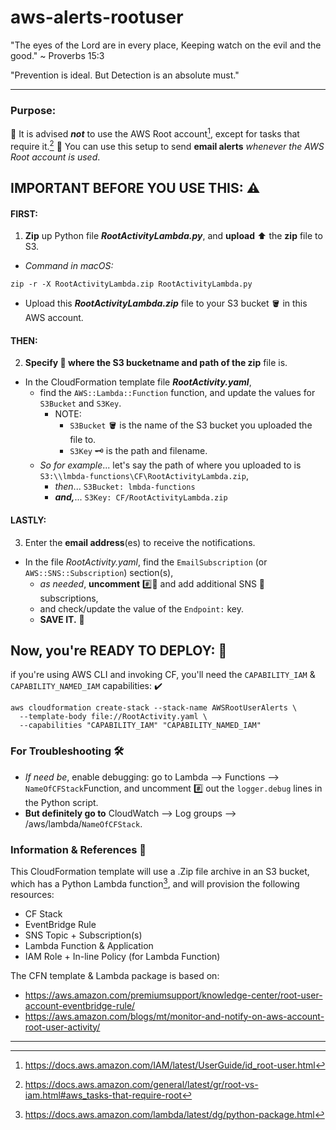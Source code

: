 # aws-alerts-rootuser


"The eyes of the Lord are in every place, 
  Keeping watch on the evil and the good."
  ~ Proverbs 15:3
  
  
"Prevention is ideal. But Detection is an absolute must."
  
  
------------------------------------------------------------


### Purpose:
🛑 It is advised _**not**_ to use the AWS Root account[^1], except for tasks that require it.[^2]
  👮  You can use this setup to send **email alerts** *whenever the AWS Root account is used*.


## **IMPORTANT BEFORE YOU USE THIS**:  ⚠️
  
  #### FIRST: 
1. **Zip** up Python file __*RootActivityLambda.py*__, and **upload** ⬆️ the **zip** file to S3.
  - *Command in macOS:*  
  ```
  zip -r -X RootActivityLambda.zip RootActivityLambda.py
  ```
  - Upload this __*RootActivityLambda.zip*__ file to your S3 bucket 🪣 in this AWS account. 
  
  
  #### THEN: 
2. **Specify 👀 where the S3 bucketname and path of the zip** file is.
  - In the CloudFormation template file __*RootActivity.yaml*__, 
    - find the `AWS::Lambda::Function` function, and update the values for `S3Bucket` and `S3Key`.
      - NOTE: 
        - `S3Bucket` 🪣 is the name of the S3 bucket you uploaded the file to. 
        - `S3Key` 🗝️ is the path and filename. 
    - _So for example_... let's say the path of where you uploaded to is `S3:\\lmbda-functions\CF\RootActivityLambda.zip`, 
      - _then_... `S3Bucket: lmbda-functions` 
      - **_and,_**... `S3Key: CF/RootActivityLambda.zip`
  
  #### LASTLY: 
3. Enter the **email address**(es) to receive the notifications. 
  - In the file *RootActivity.yaml*, find the `EmailSubscription` (or `AWS::SNS::Subscription`) section(s), 
    - _as needed_, **uncomment** #️⃣👀 and add additional SNS 📨 subscriptions, 
    - and check/update the value of the `Endpoint:` key.  
    - **SAVE IT.** 🏦


## Now, you're READY TO DEPLOY: 🦾
  if you're using AWS CLI and invoking CF, 
  you'll need the `CAPABILITY_IAM` & `CAPABILITY_NAMED_IAM` capabilities: ✔️

```
aws cloudformation create-stack --stack-name AWSRootUserAlerts \
  --template-body file://RootActivity.yaml \
  --capabilities "CAPABILITY_IAM" "CAPABILITY_NAMED_IAM"
```
  
### For Troubleshooting  🛠️ 

- *If need be*, enable debugging: go to Lambda --> Functions --> `NameOfCFStack`Function, and uncomment #️⃣ out the `logger.debug` lines in the Python script.
- **But definitely go to** CloudWatch --> Log groups --> /aws/lambda/`NameOfCFStack`.

### Information & References 📖
This CloudFormation template will use a .Zip file archive in an S3 bucket, which has a Python Lambda function[^3], 
and will provision the following resources:
  
- CF Stack
- EventBridge Rule
- SNS Topic + Subscription(s)
- Lambda Function & Application
- IAM Role + In-line Policy (for Lambda Function)
  
  
The CFN template & Lambda package is based on:
- https://aws.amazon.com/premiumsupport/knowledge-center/root-user-account-eventbridge-rule/
- https://aws.amazon.com/blogs/mt/monitor-and-notify-on-aws-account-root-user-activity/
  
  

------------------------------------------------------------




[^1]: https://docs.aws.amazon.com/IAM/latest/UserGuide/id_root-user.html
[^2]: https://docs.aws.amazon.com/general/latest/gr/root-vs-iam.html#aws_tasks-that-require-root
[^3]: https://docs.aws.amazon.com/lambda/latest/dg/python-package.html
